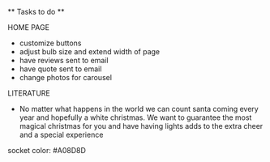 ** Tasks to do **

HOME PAGE
* customize buttons
* adjust bulb size and extend width of page
* have reviews sent to email
* have quote sent to email
* change photos for carousel



LITERATURE
* No matter what happens in the world we can count santa coming every year and hopefully a white christmas. We want to guarantee the most magical christmas for you and have having lights adds to the extra cheer and a special experience 

socket color: #A08D8D